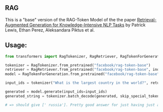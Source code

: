 ## RAG

This is a "base" version of the RAG-Token Model of the the paper [Retrieval-Augmented Generation for Knowledge-Intensive NLP Tasks](https://arxiv.org/pdf/2005.11401.pdf) 
by Patrick Lewis, Ethan Perez, Aleksandara Piktus et al.

## Usage:

```python
from transformers import RagTokenizer, RagRetriever, RagTokenForGeneration

tokenizer = RagTokenizer.from_pretrained("facebook/rag-token-base")
retriever = RagRetriever.from_pretrained("facebook/rag-token-base", index_name="exact", use_dummy_dataset=True)
model = RagTokenForGeneration.from_pretrained("facebook/rag-token-base", retriever=retriever)

input_ids = tokenizer("What is the largest country in the world?", return_tensors="pt").input_ids

generated = model.generate(input_ids=input_ids)
generated_string = tokenizer.batch_decode(generated, skip_special_tokens=True)

# => should give [' russia']. Pretty good answer for just having just a dummy dataset.
```
